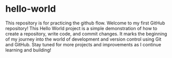 # hello-world
This repository is for practicing the github flow.
Welcome to my first GitHub repository! 
This Hello World project is a simple demonstration of how to create a repository, write code, and commit changes. It marks the beginning of my journey into the world of development and version control using Git and GitHub.
Stay tuned for more projects and improvements as I continue learning and building! 
